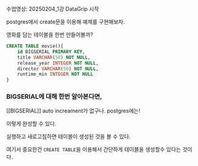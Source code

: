 수업영상: 20250204_1강 DataGrip 시작


postgres에서 create문을 이용해 예제를 구현해보자.

영화를 담는 테이블을 한번 만들어볼까?

```sql
CREATE TABLE movie(){
	id BIGSERIAL PRIMARY KEY,
	title VARCHAR(50) NOT NULL,
	release_year INTEGER NOT NULL,
	director VARCHAR(50) NOT NULL,
	runtime_min INTEGER NOT NULL
}
```

### BIGSERIAL에 대해 한번 알아본다면,
[[BIGSERIAL]]
auto increament가 없구나. postgres에는!


이렇게 완성할 수 있다. 

실행하고 새로고침하면 테이블이 생성된 것을 볼 수 있다.

여기서 중요한건 `CREATE TABLE`을 이용해서 간단하게 테이블을 생성할수 있다는 것이다.


